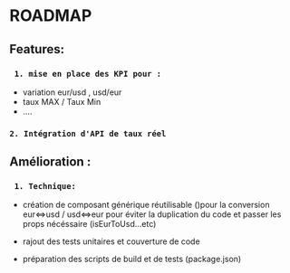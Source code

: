 # ROADMAP

## Features:

### ` 1. mise en place des KPI pour :`

- variation eur/usd , usd/eur
- taux MAX / Taux Min
- ....

### ` 2. Intégration d'API de taux réel `



## Amélioration :

### ` 1. Technique:`
- création de composant générique réutilisable (<ConversionComponent>)pour la conversion eur<=>usd / usd<=>eur pour éviter la duplication du code et passer les props nécéssaire (isEurToUsd...etc)

- rajout des tests unitaires et couverture de code

- préparation des scripts de build et de tests (package.json)


